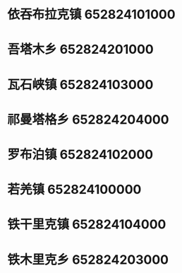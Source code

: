 # 依吞布拉克镇 652824101000
# 吾塔木乡 652824201000
# 瓦石峡镇 652824103000
# 祁曼塔格乡 652824204000
# 罗布泊镇 652824102000
# 若羌镇 652824100000
# 铁干里克镇 652824104000
# 铁木里克乡 652824203000
